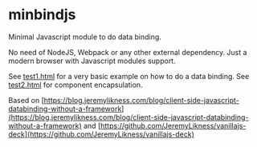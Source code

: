 # minbindjs

Minimal Javascript module to do data binding.

No need of NodeJS, Webpack or any other external dependency. Just a modern browser with Javascript modules support.

See [test1.html](test/test1.html) for a very basic example on how to do a data binding.
See [test2.html](test/test2.html) for component encapsulation.

Based on [https://blog.jeremylikness.com/blog/client-side-javascript-databinding-without-a-framework](https://blog.jeremylikness.com/blog/client-side-javascript-databinding-without-a-framework) and [https://github.com/JeremyLikness/vanillajs-deck](https://github.com/JeremyLikness/vanillajs-deck)

